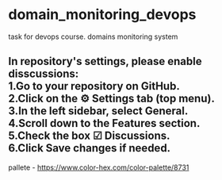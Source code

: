 # domain_monitoring_devops
task for devops course. domains monitoring system

In repository's settings, please enable disscussions:<br>
1.Go to your repository on GitHub.<br>
2.Click on the ⚙️ Settings tab (top menu).<br>
3.In the left sidebar, select General.<br>
4.Scroll down to the Features section.<br>
5.Check the box ☑ Discussions.<br>
6.Click Save changes if needed.<br>
---------
pallete - https://www.color-hex.com/color-palette/8731

